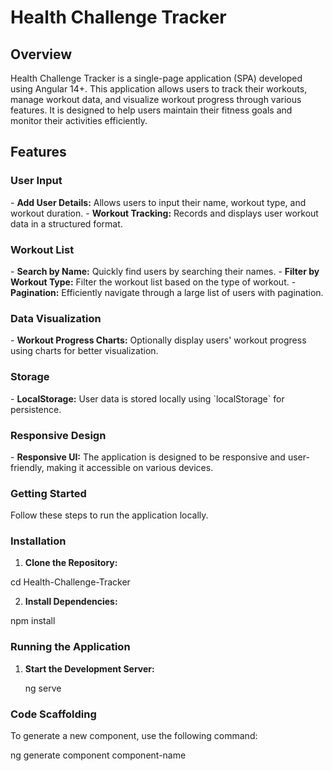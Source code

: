 <h1> Health Challenge Tracker</h1>

<h2>Overview</h2>
<p>
Health Challenge Tracker is a single-page application (SPA) developed using Angular 14+. This application allows users to track their workouts, manage workout data, and visualize workout progress through various features. It is designed to help users maintain their fitness goals and monitor their activities efficiently.</p>

<h2>Features</h2>

<h3> User Input</h3>
- <b> Add User Details:</b> Allows users to input their name, workout type, and workout duration.
- <b>Workout Tracking:</b> Records and displays user workout data in a structured format.

<h3>Workout List</h3>
- <b>Search by Name:</b> Quickly find users by searching their names.
- <b>Filter by Workout Type:</b> Filter the workout list based on the type of workout.
- <b>Pagination:</b> Efficiently navigate through a large list of users with pagination.

<h3>Data Visualization</h3>
- <b> Workout Progress Charts:</b> Optionally display users' workout progress using charts for better visualization.

<h3> Storage</h3>
- <b>LocalStorage:</b> User data is stored locally using `localStorage` for persistence.

<h3> Responsive Design </h3>
- <b>Responsive UI:</b> The application is designed to be responsive and user-friendly, making it accessible on various devices.

<h3> Getting Started</h3>

Follow these steps to run the application locally.

<h3> Installation</h3>

1. <b>Clone the Repository:</b>
<p>
    cd Health-Challenge-Tracker
</p>

2. <b>Install Dependencies:</b>
<p>
    npm install
</p>

<h3> Running the Application</h3>

1. <b>Start the Development Server:</b>
   <p> 
    ng serve
    </p>

<h3>Code Scaffolding</h3>
<p>
To generate a new component, use the following command:

ng generate component component-name
</p>

